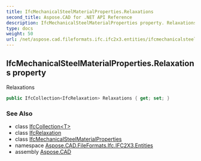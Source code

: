 ```yaml
---
title: IfcMechanicalSteelMaterialProperties.Relaxations
second_title: Aspose.CAD for .NET API Reference
description: IfcMechanicalSteelMaterialProperties property. Relaxations
type: docs
weight: 50
url: /net/aspose.cad.fileformats.ifc.ifc2x3.entities/ifcmechanicalsteelmaterialproperties/relaxations/
---
```

## IfcMechanicalSteelMaterialProperties.Relaxations property

Relaxations

```csharp
public IfcCollection<IfcRelaxation> Relaxations { get; set; }
```

### See Also

* class [IfcCollection&lt;T&gt;](../../../aspose.cad.fileformats.ifc/ifccollection-1/)
* class [IfcRelaxation](../../ifcrelaxation/)
* class [IfcMechanicalSteelMaterialProperties](../)
* namespace [Aspose.CAD.FileFormats.Ifc.IFC2X3.Entities](../../ifcmechanicalsteelmaterialproperties/)
* assembly [Aspose.CAD](../../../)


